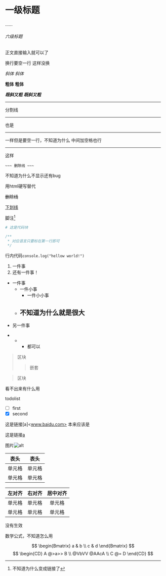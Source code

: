 # 一级标题
……
###### 六级标题

正文直接输入就可以了

换行要空一行
这样没换

*斜体*
_斜体_

**粗体**
__粗体__

***既斜又粗***
___既斜又粗___

***
分割线
___
也是

---
一样但是要空一行，不知道为什么
中间加空格也行
* * *
这样

```~~~ 删除线 ~~~```

不知道为什么不显示还有bug

用html硬写替代

<s>删除线</s>

<u>下划线</u>

脚注[^a]

[^a]:不知道为什么变成链接了
```python
# 这是代码块
```
```javascript
/**
 * 对应语言只要标在第一行即可
 */
```

行内代码``console.log("hellow world!")``

1. 一件事
2. 还有一件事！
  
- 一件事
  - 一件小事
    - 一件小小事
  - 不知道为什么就是很大
    - 
- 另一件事

+ * - 都可以

> 区块
>> 嵌套

> 区块

看不出来有什么用

todolist

- [ ] first
- [x] second

这是链接[a]<www.baidu.com> 本来应该是

这是链接[a](https://www.baidu.com)

图片![alt]()

|  表头   | 表头  |
|  ----  | ----  |
| 单元格  | 单元格 |
| 单元格  | 单元格 |

| 左对齐 | 右对齐 | 居中对齐 |
| :---------| --------: | :----------: |
| 单元格 | 单元格 | 单元格 |
| 单元格 | 单元格 | 单元格 |

没有生效

数学公式，不知道怎么用

$$
\begin{Bmatrix}
   a & b \\
   c & d
\end{Bmatrix}
$$
$$
\begin{CD}
   A @>a>> B \\
@VbVV @AAcA \\
   C @= D
\end{CD}
$$
